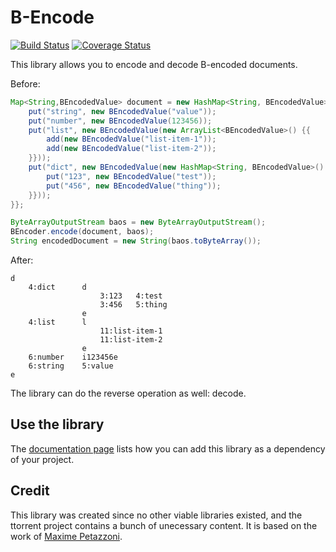 B-Encode
========

[![Build Status](https://travis-ci.org/adaxi/Bencode.svg?branch=master)](https://travis-ci.org/adaxi/Bencode) [![Coverage Status](https://coveralls.io/repos/github/adaxi/Bencode/badge.svg?branch=master)](https://coveralls.io/github/adaxi/Bencode?branch=master)

This library allows you to encode and decode B-encoded documents.

Before:

```java
Map<String,BEncodedValue> document = new HashMap<String, BEncodedValue>() {{
    put("string", new BEncodedValue("value"));
    put("number", new BEncodedValue(123456));
    put("list", new BEncodedValue(new ArrayList<BEncodedValue>() {{
        add(new BEncodedValue("list-item-1"));
        add(new BEncodedValue("list-item-2"));
    }}));
    put("dict", new BEncodedValue(new HashMap<String, BEncodedValue>() {{
        put("123", new BEncodedValue("test"));
        put("456", new BEncodedValue("thing"));
    }}));
}};

ByteArrayOutputStream baos = new ByteArrayOutputStream();
BEncoder.encode(document, baos);
String encodedDocument = new String(baos.toByteArray());
```

After:

```
d
	4:dict		d
					3:123	4:test
					3:456	5:thing
				e
	4:list		l
					11:list-item-1
					11:list-item-2
				e
	6:number	i123456e
	6:string	5:value
e
```

The library can do the reverse operation as well: decode.


Use the library
---------------

The [documentation page](http://adaxi.github.io/Bencode/dependency-info.html) lists how you can add this library
as a dependency of your project.

Credit
------

This library was created since no other viable libraries existed, and the ttorrent
project contains a bunch of unecessary content. It is based on the work of [Maxime Petazzoni](https://github.com/mpetazzoni/ttorrent).
